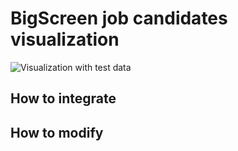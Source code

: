 
# BigScreen job candidates visualization

![Visualization with test data](http://i.imgur.com/mJLcQdw.png)

## How to integrate

## How to modify
